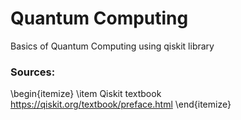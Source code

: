 # Quantum Computing

Basics of Quantum Computing using qiskit library

### Sources:
\begin{itemize}
  \item Qiskit textbook https://qiskit.org/textbook/preface.html
\end{itemize}
